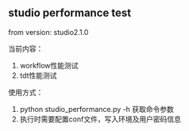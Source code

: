 ## studio performance test

from version: studio2.1.0

当前内容：

1. workflow性能测试
2. tdt性能测试

使用方式：

1. python studio_performance.py -h 获取命令参数
2. 执行时需要配置conf文件，写入环境及用户密码信息